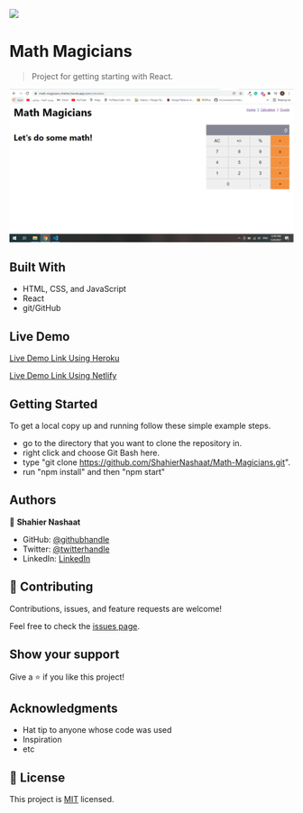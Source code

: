 ![](https://img.shields.io/badge/Microverse-blueviolet)

# Math Magicians

> Project for getting starting with React.

![screenshot](./app_screenshot.png)


## Built With

- HTML, CSS, and JavaScript
- React
- git/GitHub

## Live Demo

[Live Demo Link Using Heroku](https://math-magicians-shahier.herokuapp.com/)

[Live Demo Link Using Netlify](https://silly-engelbart-a897b7.netlify.app/)

## Getting Started

To get a local copy up and running follow these simple example steps.

- go to the directory that you want to clone the repository in.
- right click and choose Git Bash here.
- type "git clone https://github.com/ShahierNashaat/Math-Magicians.git".
- run "npm install" and then "npm start"

## Authors

👤 **Shahier Nashaat**

- GitHub: [@githubhandle](https://github.com/ShahierNashaat)
- Twitter: [@twitterhandle](https://twitter.com/ShahierN)
- LinkedIn: [LinkedIn](https://www.linkedin.com/in/shahier-nashaat-73519313a/)

## 🤝 Contributing

Contributions, issues, and feature requests are welcome!

Feel free to check the [issues page](../../issues/).

## Show your support

Give a ⭐️ if you like this project!

## Acknowledgments

- Hat tip to anyone whose code was used
- Inspiration
- etc

## 📝 License

This project is [MIT](./MIT.md) licensed.
